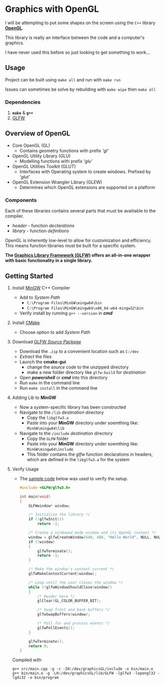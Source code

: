 # Graphics with OpenGL

I will be attempting to put some shapes on the screen using the `C++` library [**OpenGL**](https://www.opengl.org/).  

This library is really an interface between the code and a computer's graphics.  

I have never used this before so just looking to get something to work...

## Usage

Project can be built using `make all` and run with `make run`

Issues can sometimes be solve by rebuilding with `make wipe` then `make all`

### Dependencies

1. **`make`** & **`g++`**
2. [GLFW](https://www.glfw.org/)

## Overview of OpenGL

- Core OpenGL (GL)
  - Contains geometry functions with prefix *'gl'*
- OpenGL Utility Library (GLU)
  - Modelling functions with prefix *'glu'*
- OpenGL Utilities Toolkit (GLUT)
  - Interfaces with Operating system to create windows. Prefixed by *'glut'*
- OpenGL Extension Wrangler Library (GLEW)
  - Determines which OpenGL extensions are supported on a platform

### Components

Each of these libraries contains several parts that must be availiable to the compiler.

- *header* - function *declarations*
- *library* - function *definitions*

OpenGL is inherently low-level to allow for customization and efficiency. This means function libraries must be built for a specific system.

**The [Graphics Library Framework (GLFW)](https://www.glfw.org/) offers an all-in-one wrapper with basic functionality in a single library.**

## Getting Started

1. Install [MinGW](http://mingw-w64.org/doku.php/download) C++ Compiler

    - Add to *System Path*
        - `C:\Program Files\MinGW\mingw64\bin`
        - `C:\Program Files\MinGW\mingw64\x86_64-w64-mingw32\bin`
    - Verify install by running `g++ --version` in ***cmd***

2. Install [CMake](https://cmake.org/download/)

    - Choose option to add *System Path*

3. Download [GLFW *Source Package*](https://www.glfw.org/download.html)

    - Download the `.zip` to a convenient location such as `C:/dev`
    - *Extract* the files
    - Launch the **cmake-gui**
      - change the *source code* to the unzipped directory
      - make a new folder directory like `glfw-build` for *destination*
    - Open ***powershell*** or ***cmd*** into this directory
    - Run `make` in the command line
    - Run `make install` in the command line

4. Adding Lib to **MinGW**

    - Now a system-specific library has been constructed
    - Navigate to the `/lib` *destination* directory
      - Copy the `libglfw3.a`
      - Paste into your **MinGW** directory under soemthing like:
      `MinGW\mingw64\lib`
    - Navigate to the `/include` *destination* directory
      - Copy the `GLFW` folder
      - Paste into your **MinGW** directory under soemthing like:
      `MinGW\mingw64\include`
      - This folder contains the *glfw* function declarations in headers, which are defined in the `libglfw3.a` for the system

5. Verify Usage

    - The [sample code](https://www.glfw.org/documentation.html#example-code) below was used to verify the setup.

      ```C++
      #include <GLFW/glfw3.h>

      int main(void)
      {
          GLFWwindow* window;

          /* Initialize the library */
          if (!glfwInit())
              return -1;

          /* Create a windowed mode window and its OpenGL context */
          window = glfwCreateWindow(640, 480, "Hello World", NULL, NULL);
          if (!window)
          {
              glfwTerminate();
              return -1;
          }

          /* Make the window's context current */
          glfwMakeContextCurrent(window);

          /* Loop until the user closes the window */
          while (!glfwWindowShouldClose(window))
          {
              /* Render here */
              glClear(GL_COLOR_BUFFER_BIT);

              /* Swap front and back buffers */
              glfwSwapBuffers(window);

              /* Poll for and process events */
              glfwPollEvents();
          }

          glfwTerminate();
          return 0;
      }

    Compiled with

      ```shell
      g++ src/main.cpp -g -c -IH:/dev/graphicsGL/include -o bin/main.o
      g++ bin/main.o -g -LH:/dev/graphicsGL/lib/GLFW -lglfw3 -lopengl32 -lgdi32 -o bin/program
      ```
